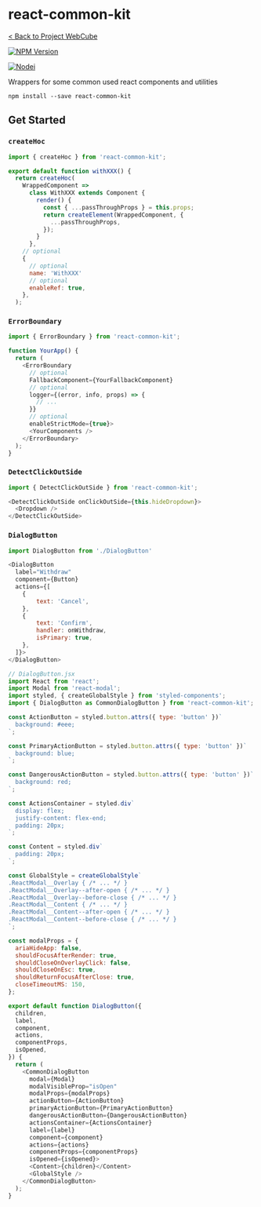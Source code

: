# react-common-kit

[< Back to Project WebCube](https://github.com/dexteryy/Project-WebCube/)

[![NPM Version][npm-image]][npm-url]
<!-- [![Build Status][travis-image]][travis-url]
[![Dependencies Status][dep-image]][dep-url] -->

[![Nodei][nodei-image]][npm-url]

[npm-image]: https://img.shields.io/npm/v/react-common-kit.svg
[nodei-image]: https://nodei.co/npm/react-common-kit.png?downloads=true
[npm-url]: https://npmjs.org/package/react-common-kit
<!--
[travis-image]: https://img.shields.io/travis/dexteryy/react-common-kit/master.svg
[travis-url]: https://travis-ci.org/dexteryy/react-common-kit
[dep-image]: https://david-dm.org/dexteryy/react-common-kit.svg
[dep-url]: https://david-dm.org/dexteryy/react-common-kit
-->

Wrappers for some common used react components and utilities

```
npm install --save react-common-kit
```

## Get Started

### `createHoc`

```js
import { createHoc } from 'react-common-kit';

export default function withXXX() {
  return createHoc(
    WrappedComponent =>
      class WithXXX extends Component {
        render() {
          const { ...passThroughProps } = this.props;
          return createElement(WrappedComponent, {
            ...passThroughProps,
          });
        }
      },
    // optional
    {
      // optional
      name: 'WithXXX'
      // optional
      enableRef: true,
    },
  );
```

### `ErrorBoundary`

```js
import { ErrorBoundary } from 'react-common-kit';

function YourApp() {
  return (
    <ErrorBoundary
      // optional
      FallbackComponent={YourFallbackComponent}
      // optional
      logger={(error, info, props) => {
        // ...
      }}
      // optional
      enableStrictMode={true}>
      <YourComponents />
    </ErrorBoundary>
  );
}
```

### `DetectClickOutSide`

```js
import { DetectClickOutSide } from 'react-common-kit';

<DetectClickOutSide onClickOutSide={this.hideDropdown}>
  <Dropdown />
</DetectClickOutSide>
```

### `DialogButton`

```js
import DialogButton from './DialogButton'

<DialogButton
  label="Withdraw"
  component={Button}
  actions={[
    {
        text: 'Cancel',
    },
    {
        text: 'Confirm',
        handler: onWithdraw,
        isPrimary: true,
    },
  ]}>
</DialogButton>
```

```js
// DialogButton.jsx
import React from 'react';
import Modal from 'react-modal';
import styled, { createGlobalStyle } from 'styled-components';
import { DialogButton as CommonDialogButton } from 'react-common-kit';

const ActionButton = styled.button.attrs({ type: 'button' })`
  background: #eee;
`;

const PrimaryActionButton = styled.button.attrs({ type: 'button' })`
  background: blue;
`;

const DangerousActionButton = styled.button.attrs({ type: 'button' })`
  background: red;
`;

const ActionsContainer = styled.div`
  display: flex;
  justify-content: flex-end;
  padding: 20px;
`;

const Content = styled.div`
  padding: 20px;
`;

const GlobalStyle = createGlobalStyle`
.ReactModal__Overlay { /* ... */ }
.ReactModal__Overlay--after-open { /* ... */ }
.ReactModal__Overlay--before-close { /* ... */ }
.ReactModal__Content { /* ... */ }
.ReactModal__Content--after-open { /* ... */ }
.ReactModal__Content--before-close { /* ... */ }
`;

const modalProps = {
  ariaHideApp: false,
  shouldFocusAfterRender: true,
  shouldCloseOnOverlayClick: false,
  shouldCloseOnEsc: true,
  shouldReturnFocusAfterClose: true,
  closeTimeoutMS: 150,
};

export default function DialogButton({
  children,
  label,
  component,
  actions,
  componentProps,
  isOpened,
}) {
  return (
    <CommonDialogButton
      modal={Modal}
      modalVisibleProp="isOpen"
      modalProps={modalProps}
      actionButton={ActionButton}
      primaryActionButton={PrimaryActionButton}
      dangerousActionButton={DangerousActionButton}
      actionsContainer={ActionsContainer}
      label={label}
      component={component}
      actions={actions}
      componentProps={componentProps}
      isOpened={isOpened}>
      <Content>{children}</Content>
      <GlobalStyle />
    </CommonDialogButton>
  );
}

```
